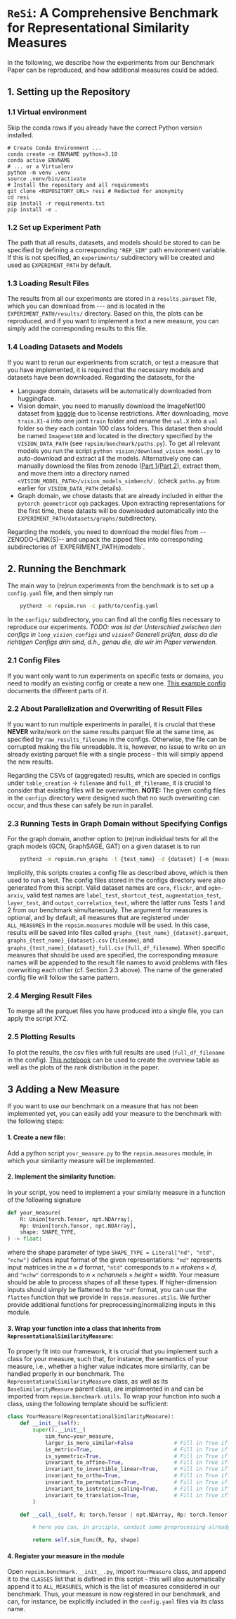 # `ReSi`: A Comprehensive Benchmark for Representational Similarity Measures
In the following, we describe how the experiments from our Benchmark Paper can be reproduced, and how additional measures could be added.


## 1. Setting up the Repository

### 1.1 Virtual environment
Skip the conda rows if you already have the correct Python version installed.
```shell
# Create Conda Environment ...
conda create -n ENVNAME python=3.10
conda active ENVNAME
# ... or a Virtualenv
python -m venv .venv
source .venv/bin/activate
# Install the repository and all requirements
git clone <REPOSITORY_URL> resi # Redacted for anonymity
cd resi
pip install -r requirements.txt
pip install -e .
```

### 1.2 Set up Experiment Path

The path that all results, datasets, and models should be stored to can be specified by defining a corresponding `"REP_SIM"` path environment variable. If this is not specified, an `experiments/` subdirectory will be created and used as `EXPERIMENT_PATH` by default.

### 1.3 Loading Result Files

The results from all our experiments are stored in a `results.parquet` file, which you can download from --- and is located in the `EXPERIMENT_PATH/results/` directory. Based on this, the plots can be reproduced, and if you want to implement a text a new measure, you can simply add the corresponding results to this file.


### 1.4 Loading Datasets and Models

If you want to rerun our experiments from scratch, or test a measure that you have implemented, it is required that the necessary models and datasets have been downloaded.
Regarding the datasets, for the
* Language domain, datasets will be automatically downloaded from huggingface.
* Vision domain, you need to manually download the ImageNet100 dataset from [kaggle](https://www.kaggle.com/datasets/ambityga/imagenet100/data?select=Labels.json) due to license restrictions. After downloading, move `train.X1-4` into one joint `train` folder and rename the `val.X` into a `val` folder so they each contain 100 class folders. This dataset then should be named `Imagenet100` and located in the directory specified by the `VISION_DATA_PATH` (see `repsim/benchmark/paths.py`). To get all relevant models you run the script `python vision/download_vision_model.py` to auto-download and extract all the models. Alternatively one can manually download the files from zenodo ([Part 1](https://zenodo.org/records/11544180)/[Part 2](https://zenodo.org/records/11548523)), extract them, and move them into a directory named `<VISION_MODEL_PATH>/vision_models_simbench/.` (check `paths.py` from earlier for `VISION_DATA_PATH` details).
* Graph domain, we chose datasts that are already included in either the `pytorch geometric`or `ogb` packages. Upon extracting representations for the first time, these datasts will be downloaded automatically into the `EXPERIMENT_PATH/datasets/graphs/`subdirectory.

Regarding the models, you need to download the model files from --ZENODO-LINK(S)-- and unpack the zipped files into corresponding subdirectories of ´EXPERIMENT_PATH/models`.


## 2. Running the Benchmark

The main way to (re)run experiments from the benchmark is to set up a `config.yaml` file, and then simply run
```bash
    python3 -m repsim.run -c path/to/config.yaml
```
In the `configs/` subdirectory, you can find all the config files necessary to reproduce our experiments.  _TODO: was ist der Unterschied zwischen den configs in `long_vision_configs` und `vision`? Generell prüfen, dass da die richtigen Configs drin sind, d.h., genau die, die wir im Paper verwenden._

### 2.1 Config Files

If you want only want to run experiments on specific tests or domains, you need to modify an existing config or create a new one.
[This example config](configs/example_config.yaml) documents the different parts of it.

### 2.2 About Parallelization and Overwriting of Result Files

If you want to run multiple experiments in parallel, it is crucial that these **NEVER** write/work on the same results parquet file at the same time, as specified by `raw_results_filename` in the configs.
Otherwise, the file can be corrupted making the file unreadable.
It is, however, no issue to write on an already existing parquet file with a single process - this will simply append the new results.

Regarding the CSVs of (aggregated) results, which are specied in configs under `table_creation` -> `filename` and `full_df_filename`, it is crucial to consider that existing files will be overwritten.
**NOTE:** The given config files in the `configs` directory were designed such that no such overwriting can occur, and thus these can safely be run in parallel.

### 2.3 Running Tests in Graph Domain without Specifying Configs

For the graph domain, another option to (re)run individual tests for all the graph models (GCN, GraphSAGE, GAT) on a given dataset is to run

```bash
    python3 -m repsim.run_graphs -t {test_name} -d {dataset} [-m {measures}]
```
Implicitly, this scripts creates a config file as described above, which is then used to run a test. The config files stored in the configs directory were also generated from this script.
Valid dataset names are `cora`, `flickr`, and `ogbn-arxiv`, valid test names are `label_test`, `shortcut_test`, `augmentation_test`, `layer_test`, and `output_correlation_test`, where the latter runs Tests 1 and 2 from our benchmark simultaneously.
The argument for measures is optional, and by default, all measures that are registered under `ALL_MEASURES` in the `repsim.measures` module will be used.
In this case, results will be saved into files called `graphs_{test_name}_{dataset}.parquet`, `graphs_{test_name}_{dataset}.csv` (`filename`), and `graphs_{test_name}_{dataset}_full.csv` (`full_df_filename`).
When specific measures that should be used are specified, the corresponding measure names will be appended to the result file names to avoid problems with files overwriting each other (cf. Section 2.3 above).
The name of the generated config file will follow the same pattern.


### 2.4 Merging Result Files

To merge all the parquet files you have produced into a single file, you can apply the script XYZ.


### 2.5  Plotting Results
To plot the results, the csv files with full results are used (`full_df_filename` in the config).
[This notebook](tables_and_plots.ipynb) can be used to create the overview table as well as the plots of the rank distribution in the paper.


## 3 Adding a New Measure

If you want to use our benchmark on a measure that has not been implemented yet, you can easily add your measure to the benchmark with the following steps:

#### 1. Create a new file:
Add a python script `your_measure.py` to the `repsim.measures` module, in which your similarity measure will be implemented.

#### 2. Implement the similarity function:
In your script, you need to implement a your similariy measure in a function of the following signature
```python
def your_measure(
    R: Union[torch.Tensor, npt.NDArray],
    Rp: Union[torch.Tensor, npt.NDArray],
    shape: SHAPE_TYPE,
) -> float:
```
where the shape parameter of type `SHAPE_TYPE = Literal["nd", "ntd", "nchw"]` defines input format of the given representations: `"nd"` represents input matrices in the $n \times d$ format, `"ntd"` corresponds to $n \times ntokens \times d$, and `"nchw"` corresponds to $n \times nchannels \times height \times width$. Your measure should be able to process shapes of all these types. If higher-dimension inputs should simply be flattened to the `"nd"` format, you can use the `flatten` function that we provide in `repsim.measures.utils`. We further provide additional functions for preprocessing/normalizing inputs in this module.

#### 3. Wrap your function into a class that inherits from `RepresentationalSimilarityMeasure`:

To properly fit into our framework, it is crucial that you implement such a class for your measure, such that, for instance, the semantics of your measure, i.e., whether a higher value indicates more similarity, can be handled properly in our benchmark.
The `RepresentationalSimilarityMeasure` class, as well as its `BaseSimilarityMeasure` parent class, are implemented in and can be imported from `repsim.benchmark.utils`. To wrap your function into such a class, using the following template should be sufficient:
```python
class YourMeasure(RepresentationalSimilarityMeasure):
    def __init__(self):
        super().__init__(
            sim_func=your_measure,
            larger_is_more_similar=False             # Fill in True iff for your measure, higher values indicate more similarity
            is_metric=True,                          # Fill in True iff your measure satisfies the properties of a distance metric.
            is_symmetric=True,                       # Fill in True iff your measure is symmetric, i.e., m(R, Rp) = m(Rp,R)
            invariant_to_affine=True,                # Fill in True iff your measure is invariant to affine transformations
            invariant_to_invertible_linear=True,     # Fill in True iff your measure is invariant to invertible linear transformations
            invariant_to_ortho=True,                 # Fill in True iff your measure is invariant to orthogonal transformations
            invariant_to_permutation=True,           # Fill in True iff your measure is invariant to permutations
            invariant_to_isotropic_scaling=True,     # Fill in True iff your measure is invariant to isotropic scaling
            invariant_to_translation=True,           # Fill in True iff your measure is invariant to translations
        )

    def __call__(self, R: torch.Tensor | npt.NDArray, Rp: torch.Tensor | npt.NDArray, shape: SHAPE_TYPE) -> float:

        # here you can, in priciple, conduct some preprocessing already, such as aligning spatial dimensions for vision inputs

        return self.sim_func(R, Rp, shape)
```

#### 4. Register your measure in the module

Open `repsim.benchmark.__init__.py`, import `YourMeasure` class, and append it to the `CLASSES` list that is defined in this script - this will also automatically append it to `ALL_MEASURES`, which is the list of measures considered in our benchmark. Thus, your measure is now registered in our benchmark, and can, for instance, be explicitly included in the `config.yaml` files via its class name.
